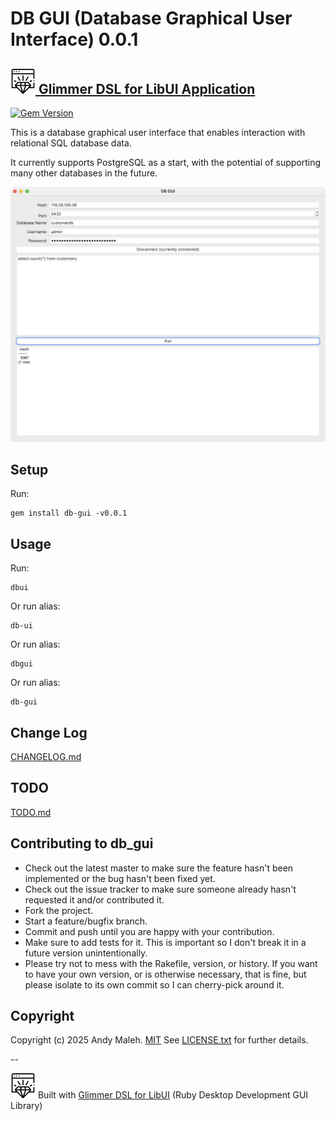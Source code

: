 # DB GUI (Database Graphical User Interface) 0.0.1
## [<img src="https://raw.githubusercontent.com/AndyObtiva/glimmer/master/images/glimmer-logo-hi-res.png" height=40 /> Glimmer DSL for LibUI Application](https://github.com/AndyObtiva/glimmer-dsl-libui)
[![Gem Version](https://badge.fury.io/rb/glimmer_snake.svg)](http://badge.fury.io/rb/glimmer_snake)


This is a database graphical user interface that enables interaction with relational SQL database data.

It currently supports PostgreSQL as a start, with the potential of supporting many other databases in the future.

![db gui](/screenshots/db-gui-mac.png)

## Setup

Run:
```
gem install db-gui -v0.0.1
```

## Usage

Run:
```
dbui
```

Or run alias:
```
db-ui
```

Or run alias:
```
dbgui
```

Or run alias:
```
db-gui
```

## Change Log

[CHANGELOG.md](/CHANGELOG.md)

## TODO

[TODO.md](/TODO.md)

## Contributing to db_gui

-   Check out the latest master to make sure the feature hasn't been
    implemented or the bug hasn't been fixed yet.
-   Check out the issue tracker to make sure someone already hasn't
    requested it and/or contributed it.
-   Fork the project.
-   Start a feature/bugfix branch.
-   Commit and push until you are happy with your contribution.
-   Make sure to add tests for it. This is important so I don't break it
    in a future version unintentionally.
-   Please try not to mess with the Rakefile, version, or history. If
    you want to have your own version, or is otherwise necessary, that
    is fine, but please isolate to its own commit so I can cherry-pick
    around it.

## Copyright

Copyright (c) 2025 Andy Maleh.
[MIT](/LICENSE.txt)
See [LICENSE.txt](/LICENSE.txt) for further details.

--

[<img src="https://raw.githubusercontent.com/AndyObtiva/glimmer/master/images/glimmer-logo-hi-res.png" height=40 />](https://github.com/AndyObtiva/glimmer) Built with [Glimmer DSL for LibUI](https://github.com/AndyObtiva/glimmer-dsl-libui) (Ruby Desktop Development GUI Library)
